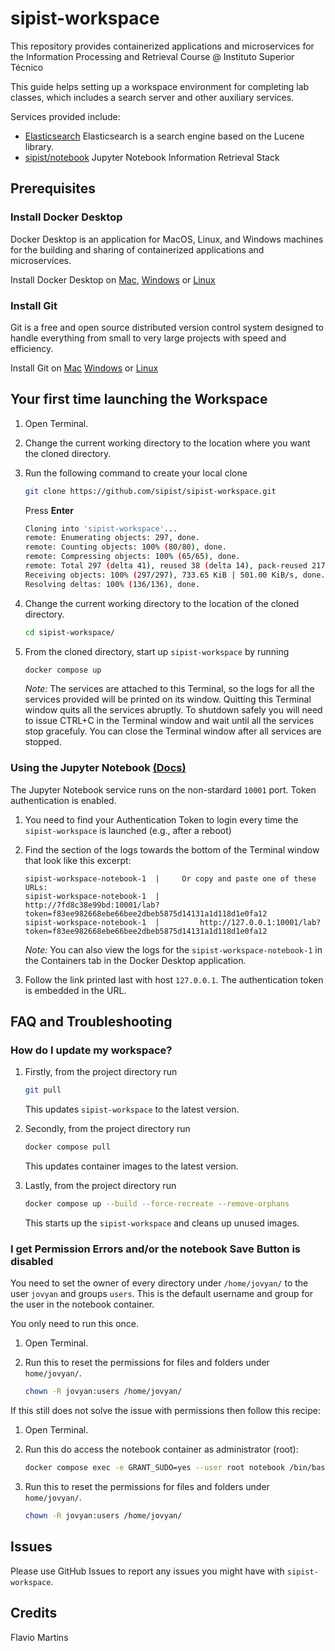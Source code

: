 # sipist-workspace

This repository provides containerized applications and microservices for the Information Processing and Retrieval Course @ Instituto Superior Técnico

This guide helps setting up a workspace environment for completing lab classes, which includes a search server and other auxiliary services.

Services provided include:

- [Elasticsearch](https://www.elastic.co/elasticsearchg) Elasticsearch is a search engine based on the Lucene library.
- [sipist/notebook](https://github.com/sipist/notebook) Jupyter Notebook Information Retrieval Stack

## Prerequisites

### Install Docker Desktop

Docker Desktop is an application for MacOS, Linux, and Windows machines for the building and sharing of containerized applications and microservices.

Install Docker Desktop on
[Mac](https://docs.docker.com/desktop/install/mac-install/),
[Windows](https://docs.docker.com/desktop/install/windows-install/) or
[Linux](https://docs.docker.com/desktop/install/linux-install/)

### Install Git

Git is a free and open source distributed version control system designed to handle everything from small to very large projects with speed and efficiency.

Install Git on
[Mac](https://github.com/git-guides/install-git#install-git-on-mac)
[Windows](https://github.com/git-guides/install-git#install-git-on-windows) or
[Linux](https://github.com/git-guides/install-git#install-git-on-linux)

## Your first time launching the Workspace

1. Open Terminal.

2. Change the current working directory to the location where you want the cloned directory.

3. Run the following command to create your local clone

   ```bash
   git clone https://github.com/sipist/sipist-workspace.git
   ```

   Press **Enter**

   ```bash
   Cloning into 'sipist-workspace'...
   remote: Enumerating objects: 297, done.
   remote: Counting objects: 100% (80/80), done.
   remote: Compressing objects: 100% (65/65), done.
   remote: Total 297 (delta 41), reused 38 (delta 14), pack-reused 217
   Receiving objects: 100% (297/297), 733.65 KiB | 501.00 KiB/s, done.
   Resolving deltas: 100% (136/136), done.
   ```

4. Change the current working directory to the location of the cloned directory.

   ```bash
   cd sipist-workspace/
   ```

5. From the cloned directory, start up `sipist-workspace` by running

   ```bash
   docker compose up
   ```

   _Note:_ The services are attached to this Terminal, so the logs for all the services provided will be printed on its window.
   Quitting this Terminal window quits all the services abruptly.
   To shutdown safely you will need to issue CTRL+C in the Terminal window and wait until all the services stop gracefuly.
   You can close the Terminal window after all services are stopped.

### Using the Jupyter Notebook [(Docs)](https://docs.jupyter.org/en/latest/)

The Jupyter Notebook service runs on the non-stardard `10001` port. Token authentication is enabled.

1. You need to find your Authentication Token to login every time the `sipist-workspace` is launched (e.g., after a reboot)

2. Find the section of the logs towards the bottom of the Terminal window that look like this excerpt:

   ```log
   sipist-workspace-notebook-1  |     Or copy and paste one of these URLs:
   sipist-workspace-notebook-1  |         http://7fd8c38e99bd:10001/lab?token=f83ee982668ebe66bee2dbeb5875d14131a1d118d1e0fa12
   sipist-workspace-notebook-1  |         http://127.0.0.1:10001/lab?token=f83ee982668ebe66bee2dbeb5875d14131a1d118d1e0fa12
   ```

   _Note:_ You can also view the logs for the `sipist-workspace-notebook-1` in the Containers tab in the Docker Desktop application.

3. Follow the link printed last with host `127.0.0.1`. The authentication token is embedded in the URL.

## FAQ and Troubleshooting

### How do I update my workspace?

1. Firstly, from the project directory run

   ```bash
   git pull
   ```

   This updates `sipist-workspace` to the latest version.

2. Secondly, from the project directory run

   ```bash
   docker compose pull
   ```

   This updates container images to the latest version.

3. Lastly, from the project directory run

   ```bash
   docker compose up --build --force-recreate --remove-orphans
   ```

   This starts up the `sipist-workspace` and cleans up unused images.

### I get Permission Errors and/or the notebook Save Button is disabled

You need to set the owner of every directory under `/home/jovyan/` to the user `jovyan` and groups `users`. This is the default username and group for the user in the notebook container.

You only need to run this once.

1. Open Terminal.

2. Run this to reset the permissions for files and folders under `home/jovyan/`.

   ```bash
   chown -R jovyan:users /home/jovyan/
   ```

If this still does not solve the issue with permissions then follow this recipe:

1. Open Terminal.

2. Run this do access the notebook container as administrator (root):

   ```bash
   docker compose exec -e GRANT_SUDO=yes --user root notebook /bin/bash
   ```

3. Run this to reset the permissions for files and folders under `home/jovyan/`.

   ```bash
   chown -R jovyan:users /home/jovyan/
   ```

## Issues

Please use GitHub Issues to report any issues you might have with `sipist-workspace`.

## Credits

Flavio Martins
